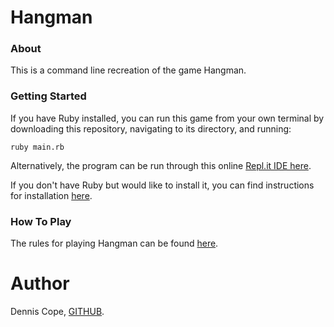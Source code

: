 # Hangman

### About 
This is a command line recreation of the game Hangman.

### Getting Started
If you have Ruby installed, you can run this game from your own terminal by downloading this repository, navigating to its directory, and running: 
```
ruby main.rb
```

Alternatively, the program can be run through this online [Repl.it IDE here](https://repl.it/@coped/hangman).

If you don't have Ruby but would like to install it, you can find instructions for installation [here](https://www.ruby-lang.org/en/downloads/).

### How To Play
The rules for playing Hangman can be found [here](https://en.wikipedia.org/wiki/Hangman_(game)).

# Author
Dennis Cope, [GITHUB](https://github.com/coped).